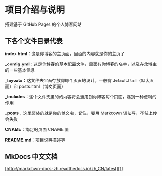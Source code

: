 # 项目介绍与说明

搭建基于 GitHub Pages 的个人博客网站

## 下各个文件目录代表

**index.html**：这是你博客的主页面，里面的内容就是你的主页了

**_config.yml**：这是你博客的基本配置文件，里面有你博客的名字，以及存放博主的一些基本信息

**_layouts**：这文件夹里面存放你每个页面的设计，一般有 default.html（默认页面）和 posts.html（博文页面）

**_includes**：这个文件夹里的的内容将会通用到你博客每个页面，起到一种便利的作用

**_posts**：这里面装的就是你的博文啦，记住，要用 Markdown 语法写，不然上传会失败

**CNAME**：绑定的页面 CNAME 值

**README.md**：项目说明描述等

## MkDocs 中文文档

[http://markdown-docs-zh.readthedocs.io/zh_CN/latest][1]

[1]:http://markdown-docs-zh.readthedocs.io/zh_CN/latest
